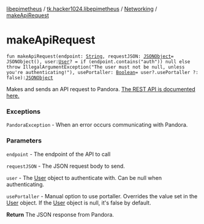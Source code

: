 [libepimetheus](../../index.md) / [tk.hacker1024.libepimetheus](../index.md) / [Networking](index.md) / [makeApiRequest](./make-api-request.md)

# makeApiRequest

`fun makeApiRequest(endpoint: `[`String`](https://kotlinlang.org/api/latest/jvm/stdlib/kotlin/-string/index.html)`, requestJSON: `[`JSONObject`](https://developer.android.com/reference/org/json/JSONObject.html)` = JSONObject(), user: `[`User`](../-user/index.md)`? = if (endpoint.contains("auth")) null else throw IllegalArgumentException("The user must not be null, unless you're authenticating!"), usePortaller: `[`Boolean`](https://kotlinlang.org/api/latest/jvm/stdlib/kotlin/-boolean/index.html)` = user?.usePortaller ?: false): `[`JSONObject`](https://developer.android.com/reference/org/json/JSONObject.html)

Makes and sends an API request to Pandora.
[The REST API is documented here.](https://6xq.net/pandora-apidoc/rest/)

### Exceptions

`PandoraException` - When an error occurs communicating with Pandora.

### Parameters

`endpoint` - The endpoint of the API to call

`requestJSON` - The JSON request body to send.

`user` - The [User](../-user/index.md) object to authenticate with. Can be null when authenticating.

`usePortaller` - Manual option to use portaller. Overrides the value set in the [User](../-user/index.md)
    object. If the [User](../-user/index.md) object is null, it's false by default.

**Return**
The JSON response from Pandora.

